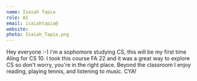 ```yaml
---
name: Isaiah Tapia
role: AI
email: isaiahtapia@
website: 
photo: Isaiah_Tapia.png
---
```

Hey everyone :-) i'm a sophomore studying CS, this will be my first time AIing for CS 10. I took this course FA 22 and it was a great way to explore CS so don't worry, you're in the right place. Beyond the classroom I enjoy reading, playing tennis, and listening to music. CYA!